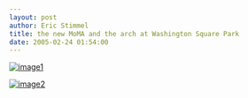 ```yaml
---
layout: post
author: Eric Stimmel
title: the new MoMA and the arch at Washington Square Park
date: 2005-02-24 01:54:00
--- 
```



[![image1][]][1]

[![image2][]][2]

  [image1]: http://photos1.blogger.com/img/5/3283/320/double%20moma.jpg
  [1]: http://photos1.blogger.com/img/5/3283/640/double%20moma.jpg
  [image2]: http://photos1.blogger.com/img/5/3283/320/Picture%20137.jpg
  [2]: http://photos1.blogger.com/img/5/3283/640/Picture%20137.jpg

